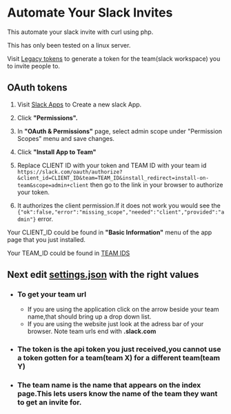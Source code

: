 # Automate Your Slack Invites

This automate your slack invite with curl using php.

This has only been tested on a linux server.

Visit [Legacy tokens](https://api.slack.com/custom-integrations/legacy-tokens) to generate a token for the team(slack workspace) you to invite people to.

## OAuth tokens

  1. Visit [Slack Apps](https://api.slack.com/apps) to Create a new slack App.

  1. Click **"Permissions".**

  1. In **"OAuth & Permissions"** page, select admin scope under "Permission Scopes" menu and save changes.


  1. Click **"Install App to Team"**

  1. Replace CLIENT ID with your token and TEAM ID with your team id `https://slack.com/oauth/authorize?&client_id=CLIENT_ID&team=TEAM_ID&install_redirect=install-on-team&scope=admin+client` then go to the link in your browser to authorize your  token.

  1. It authorizes the client permission.If it does not work you would see the  `{"ok":false,"error":"missing_scope","needed":"client","provided":"admin"}`  error.

Your CLIENT_ID could be found in **"Basic Information"** menu of the app page that you just installed.

Your TEAM_ID could be found in [TEAM IDS](https://api.slack.com/methods/team.info/test)

## Next edit [settings.json](https://github.com/Ilozuluchris/slack_invite/blob/master/settings.json) with the right values

  * ### To get your team url 
    * If you are using the application click on the arrow beside your team name,that should bring up a drop down list.
    * If you are using the website just look at the adress bar of your browser.
    Note team urls end with **.slack.com**

  * ### The token is the api token you just received,you cannot use a token gotten for a team(team X) for a different team(team Y)

  * ### The team name is the name that appears on the index page.This lets users know the name of the team they want to get an invite for.
